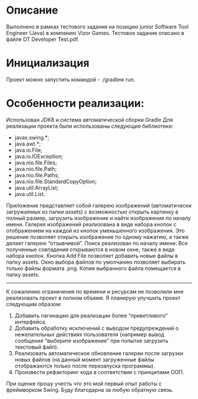 # Описание
Выполнено в рамках тестового задания на позицию junior Software Tool Engineer (Java) в компанию Vizor Games. Тестовое задание описано в файле DT Developer Test.pdf.

# Инициализация
Проект можно запустить командой - ./gradlew run.

# Особенности реализации:
Использован JDK8 и система автоматической сборки Gradle
Для реализации проекта были использованы следующие библиотеки: 
- javax.swing.*;
- java.awt.*;
- java.io.File;
- java.io.IOException;
- java.nio.file.Files;
- java.nio.file.Path;
- java.nio.file.Paths;
- java.nio.file.StandardCopyOption;
- java.util.ArrayList;
- java.util.List.

Приложение представляет собой галерею изображений (автоматически загружаемых из папки assets) с возможностью открыть картинку в полный размер, загрузить изображение и  найти изображения по началу имени. 
Галерея изображений реализована в виде набора кнопок с отображением на каждой из кнопок уменьшенного изображения. Это решение позволяет открыть изображение по одному нажатию, а также делает галерею “отзывчивой”.
Поиск реализован по началу имени. Все полученные совпадения открываются в новом окне, также в виде набора кнопок. 
Кнопка Add File позволяет добавить новые файлы в папку assets. Окно выбора файлов по умолчанию позволяет выбирать только файлы формата .png. Копия выбранного файла помещается в папку assets. 

---
К сожалению ограничения по времени и ресурсам не позволили мне реализовать проект в полном объеме. Я планирую  улучшить проект следующим образом: 
1.	Добавить пагинацию для реализации более “приветливого” интерфейса. 
2.	Добавить обработку исключений с выводом предупреждений о нежелательных действиях пользователя (например вывод сообщения “выберите изображение” при попытке загрузить текстовый файл).
3.	Реализовать автоматическое обновление галереи после загрузки новых файлов (на данный момент загруженные файлы отображаются только после перезапуска программы).
4.	Произвести рефакторинг кода в соответствии с принципами ООП. 

При оценке прошу учесть что это мой первый опыт работы с фреймворком Swing. Буду благодарна за любую обратную связь. 
